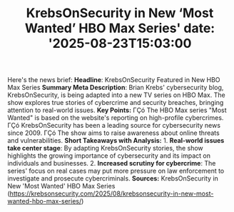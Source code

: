 ﻿---
title: "KrebsOnSecurity in New ‘Most Wanted’ HBO Max Series'
date: '2025-08-23T15:03:00"
category: "Markets"
summary: ""
slug: "krebsonsecurity in new most wanted hbo max series"
source_urls:
  - "https://krebsonsecurity.com/2025/08/krebsonsecurity-in-new-most-wanted-hbo-max-series/"
seo:
  title: "KrebsOnSecurity in New ‘Most Wanted’ HBO Max Series | Hash n Hedge'
  description: '"
  keywords: ["news", "markets", "brief"]
---
Here's the news brief:  **Headline**: KrebsOnSecurity Featured in New HBO Max Series  **Summary Meta Description**: Brian Krebs' cybersecurity blog, KrebsOnSecurity, is being adapted into a new TV series on HBO Max. The show explores true stories of cybercrime and security breaches, bringing attention to real-world issues.  **Key Points:**  ΓÇó The HBO Max series "Most Wanted" is based on the website's reporting on high-profile cybercrimes. ΓÇó KrebsOnSecurity has been a leading source for cybersecurity news since 2009. ΓÇó The show aims to raise awareness about online threats and vulnerabilities.  **Short Takeaways with Analysis:**  1. **Real-world issues take center stage**: By adapting KrebsOnSecurity stories, the show highlights the growing importance of cybersecurity and its impact on individuals and businesses. 2. **Increased scrutiny for cybercrime**: The series' focus on real cases may put more pressure on law enforcement to investigate and prosecute cybercriminals.  **Sources:** KrebsOnSecurity in New 'Most Wanted' HBO Max Series (https://krebsonsecurity.com/2025/08/krebsonsecurity-in-new-most-wanted-hbo-max-series/) 

